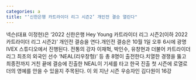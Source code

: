 ```yaml
---
categories: a
title: "‘신한은행 카트라이더 리그 시즌2’ 개인전 결승 열린다"
---
```

넥슨(대표 이정헌)은 ‘2022 신한은행 Hey Young 카트라이더 리그 시즌2(이하 2022 카트라이더 리그 시즌2)’ 개인전 결승을 연다.개인전 결승은 10월 1일 오후 6시에 광명 IVEX 스튜디오에서 진행된다. 전통의 강자 이재혁, 박인수, 유창현과 더불어 카트라이더 리그 최초의 외국인 선수 ‘NEAL(리우창헝)’ 등 총 8명이 출전한다.치열한 경쟁을 뚫고 최종전까지 거친 끝에 결승에 진출한 NEAL이 기세를 타고 한국 진출 첫 시즌에 로열로더의 영예를 안을 수 있을지 주목된다. 이 외 지난 시즌 우승자인 김다원이 16강